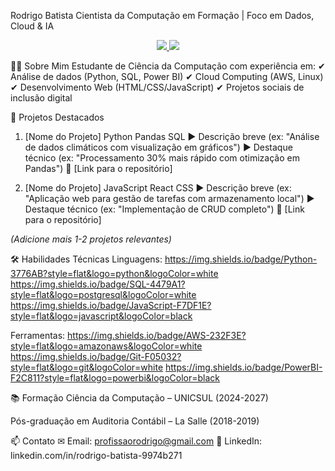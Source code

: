 Rodrigo Batista
Cientista da Computação em Formação | Foco em Dados, Cloud & IA

<div align="center"> <a href="https://linkedin.com/in/rodrigo-batista-9974b271" target="_blank"> <img src="https://img.shields.io/badge/LinkedIn-0077B5?style=for-the-badge&logo=linkedin&logoColor=white"> </a> <a href="mailto:profissaorodrigo@gmail.com"> <img src="https://img.shields.io/badge/Gmail-D14836?style=for-the-badge&logo=gmail&logoColor=white"> </a> </div>

👨‍💻 Sobre Mim
Estudante de Ciência da Computação com experiência em:
✔ Análise de dados (Python, SQL, Power BI)
✔ Cloud Computing (AWS, Linux)
✔ Desenvolvimento Web (HTML/CSS/JavaScript)
✔ Projetos sociais de inclusão digital

🚀 Projetos Destacados
1. [Nome do Projeto]
Python Pandas SQL
▶ Descrição breve (ex: "Análise de dados climáticos com visualização em gráficos")
▶ Destaque técnico (ex: "Processamento 30% mais rápido com otimização em Pandas")
🔗 [Link para o repositório]

2. [Nome do Projeto]
JavaScript React CSS
▶ Descrição breve (ex: "Aplicação web para gestão de tarefas com armazenamento local")
▶ Destaque técnico (ex: "Implementação de CRUD completo")
🔗 [Link para o repositório]

*(Adicione mais 1-2 projetos relevantes)*

🛠 Habilidades Técnicas
Linguagens:
https://img.shields.io/badge/Python-3776AB?style=flat&logo=python&logoColor=white
https://img.shields.io/badge/SQL-4479A1?style=flat&logo=postgresql&logoColor=white
https://img.shields.io/badge/JavaScript-F7DF1E?style=flat&logo=javascript&logoColor=black

Ferramentas:
https://img.shields.io/badge/AWS-232F3E?style=flat&logo=amazonaws&logoColor=white
https://img.shields.io/badge/Git-F05032?style=flat&logo=git&logoColor=white
https://img.shields.io/badge/PowerBI-F2C811?style=flat&logo=powerbi&logoColor=black

📚 Formação
Ciência da Computação – UNICSUL (2024-2027)

Pós-graduação em Auditoria Contábil – La Salle (2018-2019)

📫 Contato
✉ Email: profissaorodrigo@gmail.com
🔗 LinkedIn: linkedin.com/in/rodrigo-batista-9974b271

